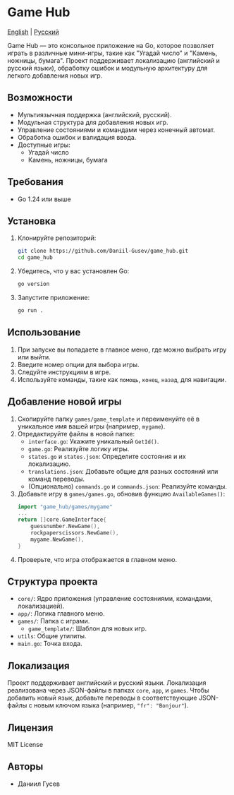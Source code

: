 # Game Hub

[English](README.md) | [Русский](#game-hub)

Game Hub — это консольное приложение на Go, которое позволяет играть в различные мини-игры, такие как "Угадай число" и "Камень, ножницы, бумага". Проект поддерживает локализацию (английский и русский языки), обработку ошибок и модульную архитектуру для легкого добавления новых игр.

## Возможности

- Мультиязычная поддержка (английский, русский).
- Модульная структура для добавления новых игр.
- Управление состояниями и командами через конечный автомат.
- Обработка ошибок и валидация ввода.
- Доступные игры:
  - Угадай число
  - Камень, ножницы, бумага

## Требования

- Go 1.24 или выше

## Установка

1. Клонируйте репозиторий:
   ```bash
   git clone https://github.com/Daniil-Gusev/game_hub.git
   cd game_hub
   ```

2. Убедитесь, что у вас установлен Go:
   ```bash
   go version
   ```

3. Запустите приложение:
   ```bash
   go run .
   ```

## Использование

1. При запуске вы попадаете в главное меню, где можно выбрать игру или выйти.
2. Введите номер опции для выбора игры.
3. Следуйте инструкциям в игре.
4. Используйте команды, такие как `помощь`, `конец`, `назад`, для навигации.

## Добавление новой игры

1. Скопируйте папку `games/game_template` и переименуйте её в уникальное имя вашей игры (например, `mygame`).
2. Отредактируйте файлы в новой папке:
   - `interface.go`: Укажите уникальный `GetId()`.
   - `game.go`: Реализуйте логику игры.
   - `states.go` и `states.json`: Определите состояния и их локализацию.
   - `translations.json`: Добавьте общие для разных состояний или команд переводы.
   - (Опционально) `commands.go` и `commands.json`: Реализуйте команды.
3. Добавьте игру в `games/games.go`, обновив функцию `AvailableGames()`:
   ```go
   import "game_hub/games/mygame"
   ...
   return []core.GameInterface{
       guessnumber.NewGame(),
       rockpaperscissors.NewGame(),
       mygame.NewGame(),
   }
   ```
4. Проверьте, что игра отображается в главном меню.

## Структура проекта

- `core/`: Ядро приложения (управление состояниями, командами, локализацией).
- `app/`: Логика главного меню.
- `games/`: Папка с играми.
  - `game_template/`: Шаблон для новых игр.
- `utils`: Общие утилиты.
- `main.go`: Точка входа.

## Локализация

Проект поддерживает английский и русский языки. Локализация реализована через JSON-файлы в папках `core`, `app`, и `games`. Чтобы добавить новый язык, добавьте переводы в соответствующие JSON-файлы с новым ключом языка (например, `"fr": "Bonjour"`).

## Лицензия

MIT License

## Авторы

- Даниил Гусев
